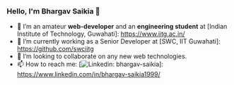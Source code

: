 ### Hello, I'm Bhargav Saikia 👋

- 🔭 I’m an amateur **web-developer** and an **engineering student** at [Indian Institute of Technology, Guwahati]: https://www.iitg.ac.in/ 
- 🌱 I’m currently working as a Senior Developer at [SWC, IIT Guwahati]: https://github.com/swciitg
- 👯 I’m looking to collaborate on any new web technologies.
- 📫 How to reach me: [![Linkedin: bhargav-saikia](https://img.shields.io/badge/-bhargav-blue?style=flat-square&logo=Linkedin&logoColor=white&link=https://www.linkedin.com/in/bhargav-saikia1999/)]: https://www.linkedin.com/in/bhargav-saikia1999/


